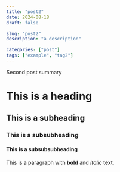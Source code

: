 ```yaml
---
title: "post2"
date: 2024-08-18
draft: false

slug: "post2"
description: "a description"

categories: ["post"]
tags: ["example", "tag2"]
---
```

Second post summary

# This is a heading
## This is a subheading
### This is a subsubheading
#### This is a subsubsubheading
This is a paragraph with **bold** and *italic* text.
